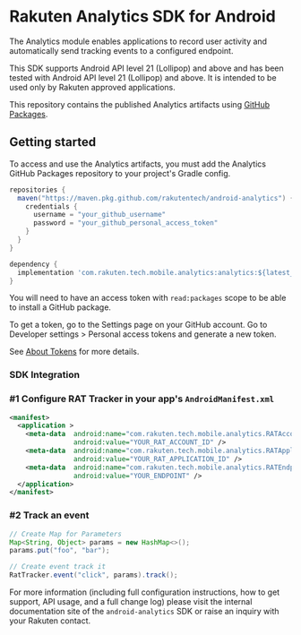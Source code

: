 # Rakuten Analytics SDK for Android

The Analytics module enables applications to record user activity and automatically send tracking events to a configured endpoint.

This SDK supports Android API level 21 (Lollipop) and above and has been tested with Android API level 21 (Lollipop) and above. It is intended to be used only by Rakuten approved applications.

This repository contains the published Analytics artifacts using [GitHub Packages](https://docs.github.com/en/packages).

## Getting started

To access and use the Analytics artifacts, you must add the Analytics GitHub Packages repository to your project's Gradle config.

```gradle
repositories {
  maven("https://maven.pkg.github.com/rakutentech/android-analytics") {
    credentials {
      username = "your_github_username"
      password = "your_github_personal_access_token"
    }
  }
}

dependency {
  implementation 'com.rakuten.tech.mobile.analytics:analytics:${latest_version}'
}
```

You will need to have an access token with `read:packages` scope to be able to install a GitHub package.

To get a token, go to the Settings page on your GitHub account. Go to Developer settings > Personal access tokens and generate a new token.

See [About Tokens](https://docs.github.com/en/packages/publishing-and-managing-packages/about-github-packages#about-tokens) for more details.

### SDK Integration

### #1 Configure RAT Tracker in your app's `AndroidManifest.xml`
```xml
<manifest>
  <application >
    <meta-data  android:name="com.rakuten.tech.mobile.analytics.RATAccountId"
                android:value="YOUR_RAT_ACCOUNT_ID" />
    <meta-data  android:name="com.rakuten.tech.mobile.analytics.RATApplicationId"
                android:value="YOUR_RAT_APPLICATION_ID" />
    <meta-data  android:name="com.rakuten.tech.mobile.analytics.RATEndpoint"
                android:value="YOUR_ENDPOINT" />
  </application>
</manifest>
```

### #2 Track an event
```java
// Create Map for Parameters
Map<String, Object> params = new HashMap<>();
params.put("foo", "bar");

// Create event track it
RatTracker.event("click", params).track();
```

For more information (including full configuration instructions, how to get support, API usage, and a full change log) please visit the internal documentation site of the `android-analytics` SDK or raise an inquiry with your Rakuten contact.